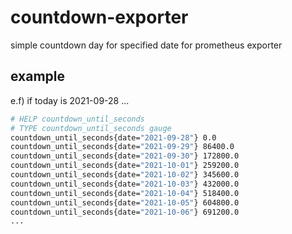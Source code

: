 # countdown-exporter

simple countdown day for specified date for prometheus exporter

## example

e.f) if today is 2021-09-28 ... 

```sh
# HELP countdown_until_seconds 
# TYPE countdown_until_seconds gauge
countdown_until_seconds{date="2021-09-28"} 0.0
countdown_until_seconds{date="2021-09-29"} 86400.0
countdown_until_seconds{date="2021-09-30"} 172800.0
countdown_until_seconds{date="2021-10-01"} 259200.0
countdown_until_seconds{date="2021-10-02"} 345600.0
countdown_until_seconds{date="2021-10-03"} 432000.0
countdown_until_seconds{date="2021-10-04"} 518400.0
countdown_until_seconds{date="2021-10-05"} 604800.0
countdown_until_seconds{date="2021-10-06"} 691200.0
...
```
